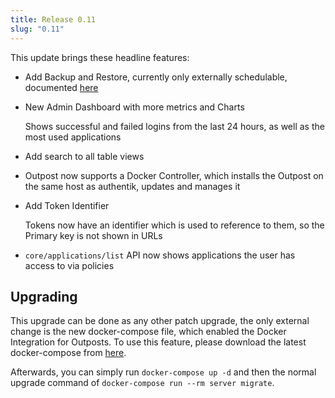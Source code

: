 ```yaml
---
title: Release 0.11
slug: "0.11"
---
```


This update brings these headline features:

-   Add Backup and Restore, currently only externally schedulable, documented [here](https://github.com/goauthentik/authentik/blob/version-2022.1/website/docs/maintenance/backups/index.md)
-   New Admin Dashboard with more metrics and Charts

    Shows successful and failed logins from the last 24 hours, as well as the most used applications

-   Add search to all table views
-   Outpost now supports a Docker Controller, which installs the Outpost on the same host as authentik, updates and manages it
-   Add Token Identifier

    Tokens now have an identifier which is used to reference to them, so the Primary key is not shown in URLs

-   `core/applications/list` API now shows applications the user has access to via policies

## Upgrading

This upgrade can be done as any other patch upgrade, the only external change is the new docker-compose file, which enabled the Docker Integration for Outposts. To use this feature, please download the latest docker-compose from [here](https://goauthentik.io/docker-compose.yml).

Afterwards, you can simply run `docker-compose up -d` and then the normal upgrade command of `docker-compose run --rm server migrate`.
